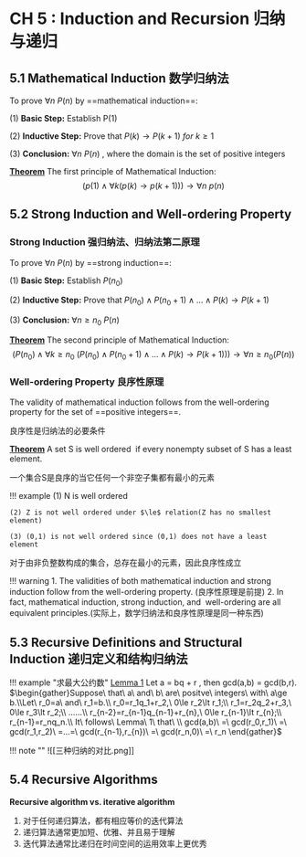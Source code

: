 # CH 5 : Induction and Recursion 归纳与递归
## 5.1 Mathematical Induction 数学归纳法

To prove  $\forall n\ P(n)$ by ==mathematical induction==:

(1) **Basic Step:** Establish P(1)

(2) **Inductive Step:** Prove that $P(k)\to P(k+1)\ for\ k\ge 1$

(3) **Conclusion:** $\forall n\ P(n)$ , where the domain is the set of positive integers

**[Theorem](#)** The first principle of Mathematical Induction:
$$
(p(1)\land \forall k(p(k)\to p(k+1)))\to \forall n\ p(n)
$$
## 5.2 Strong Induction and Well-ordering Property
### Strong Induction 强归纳法、归纳法第二原理

To prove  $\forall n\ P(n)$ by ==strong induction==:

(1) **Basic Step:** Establish $P(n_0)$

(2) **Inductive Step:** Prove that $P(n_0)\land P(n_0+1)\land ... \land P(k)\to P(k+1)$

(3) **Conclusion:** $\forall n\ge n_0\ P(n)$ 

**[Theorem](#)** The second principle of Mathematical Induction:
$$
(P(n_0)\land \forall k\ge n_0\ (P(n_0)\land P(n_0+1)\land ... \land P(k)\to P(k+1)))\to \forall n\ge n_0 (P(n))
$$


### Well-ordering Property 良序性原理
The validity of mathematical induction follows from the well-ordering property for the set of ==positive integers==.

良序性是归纳法的必要条件

**[Theorem](#)** A set S is well ordered  if every nonempty subset of S has a least element.

一个集合S是良序的当它任何一个非空子集都有最小的元素

!!! example
	(1) N is well ordered
	
	(2) Z is not well ordered under $\le$ relation(Z has no smallest element)
	
	(3) (0,1) is not well ordered since (0,1) does not have a least element

对于由非负整数构成的集合，总存在最小的元素，因此良序性成立

!!! warning
	1. The validities of both mathematical induction and strong induction follow from the well-ordering property. (良序性原理是前提)
	2. In fact, mathematical induction, strong induction, and  well-ordering are all equivalent principles.(实际上，数学归纳法和良序性原理是同一种东西)

## 5.3 Recursive Definitions and Structural Induction 递归定义和结构归纳法

!!! example "求最大公约数"
	[Lemma 1](#) Let a = bq + r , then gcd(a,b) = gcd(b,r).
	$\begin{gather}Suppose\ that\ a\ and\ b\ are\ positve\ integers\ with\ a\ge b.\\Let\ r_0=a\ and\ r_1=b.\\ r_0=r_1q_1+r_2,\ 0\le r_2\lt r_1;\\ r_1=r_2q_2+r_3,\ 0\le r_3\lt r_2;\\ ......\\ r_{n-2}=r_{n-1}q_{n-1}+r_{n},\ 0\le r_{n-1}\lt r_{n};\\ r_{n-1}=r_nq_n.\\ It\ follows\ Lemma\ 1\ that\ \\ gcd(a,b)\ =\ gcd(r_0,r_1)\ =\ gcd(r_1,r_2)\ =...=\ gcd(r_{n-1},r_{n})\ =\ gcd(r_n,0)\ =\ r_n  \end{gather}$


!!! note ""
	![[三种归纳的对比.png]]


## 5.4 Recursive Algorithms

**Recursive algorithm vs. iterative algorithm**

1. 对于任何递归算法，都有相应等价的迭代算法
2. 递归算法通常更加短、优雅、并且易于理解
3. 迭代算法通常比递归在时间空间的运用效率上更优秀

